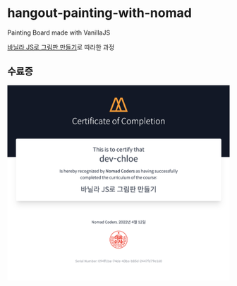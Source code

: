 # hangout-painting-with-nomad

Painting Board made with VanillaJS

[바닐라 JS로 그림판 만들기](https://nomadcoders.co/javascript-for-beginners-2)로 따라한 과정

## 수료증

[![certification](certification.png)](https://nomadcoders.co/certs/094ffcba-74de-43ba-b85d-2447fd79e160)
